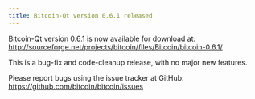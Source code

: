 ```yaml
---
title: Bitcoin-Qt version 0.6.1 released
---
```

Bitcoin-Qt version 0.6.1 is now available for download at:
<http://sourceforge.net/projects/bitcoin/files/Bitcoin/bitcoin-0.6.1/>

This is a bug-fix and code-cleanup release, with no major new features.

Please report bugs using the issue tracker at GitHub:
<https://github.com/bitcoin/bitcoin/issues>

